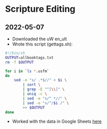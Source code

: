 # Scripture Editing

## 2022-05-07
- Downloaded the uW en_ult
- Wrote this script (gettags.sh):

```sh
#!/bin/sh
OUTPUT=allbooktags.txt
rm -f $OUTPUT

for i in `ls *.usfm` 
do
    sed -e "s/ .*$//" < $i \
        | sort \
        | grep -E "^[\\]" \
        | uniq -c \
        | sed -e "s/^ *//" \
        | sed -e "s/^/$i /" \
        >> $OUTPUT
done
```

- Worked with the data in Google Sheets [here](https://docs.google.com/spreadsheets/d/1xzUJWwNuNX9ZpZanqp5WuocLJAkFoq4ZHwbSOmwhKS4/edit#gid=0)